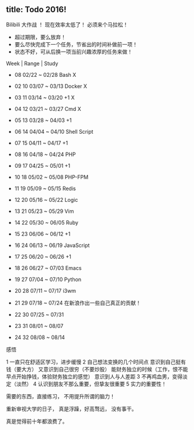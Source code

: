 title: Todo 2016!
---

Bilibili 大作战 ！
现在效率太低了！
必须来个马拉松！

- 超过期限，要么放弃！
- 要么尽快完成下一个任务，节省出的时间补做前一项！
- 状态不好，可从后换一项当前兴趣浓厚的任务来做！

Week | Range | Study

- 08 02/22 ~ 02/28 Bash X

- 02 10 03/07 ~ 03/13 Docker X
- 03 11 03/14 ~ 03/20 +1 X

- 04 12 03/21 ~ 03/27 Cmd X
- 05 13 03/28 ~ 04/03 +1

- 06 14 04/04 ~ 04/10 Shell Script
- 07 15 04/11 ~ 04/17 +1
- 08 16 04/18 ~ 04/24 PHP
- 09 17 04/25 ~ 05/01 +1

- 10 18 05/02 ~ 05/08 PHP-FPM
- 11 19 05/09 ~ 05/15 Redis
- 12 20 05/16 ~ 05/22 Logic
- 13 21 05/23 ~ 05/29 Vim

- 14 22 05/30 ~ 06/05 Ruby
- 15 23 06/06 ~ 06/12 +1
- 16 24 06/13 ~ 06/19 JavaScript
- 17 25 06/20 ~ 06/26 +1
- 18 26 06/27 ~ 07/03 Emacs

- 19 27 07/04 ~ 07/10 Python
- 20 28 07/11 ~ 07/17 i3wm
- 21 29 07/18 ~ 07/24 在新浪作出一些自己真正的贡献！
- 22 30 07/25 ~ 07/31

- 23 31 08/01 ~ 08/07
- 24 32 08/08 ~ 08/14

感悟

1 一直只在舒适区学习，进步缓慢
2 自己想法变换的几个时间点
意识到自己挺有钱（要大方）
又意识到自己很穷（不要炒股）
能财务独立的时候（工作，恨不能早点开始挣钱，体验财务独立的感觉）
意识到人与人差距
3 不再鸡血男，变得淡定（淡然）
4 认识到朋友不那么重要，但挚友很重要
5 实力的重要性！

需要的东西，直接练习，
不用提升所谓的脑力！

重新审视大学的日子，
真是浮躁，好高骛远，
没有事干。

真是觉得前十年都浪费了。
